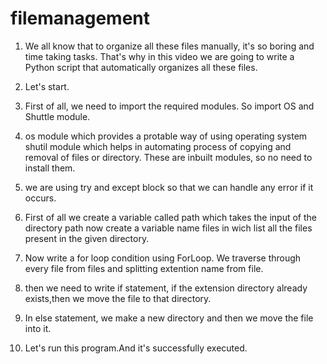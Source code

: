 # filemanagement

1) We all know that to organize all these files manually, it's so boring and time taking tasks.
   That's why in this video we are going to write a Python script that automatically organizes all these files.
   
3) Let's start.

4) First of all, we need to import the required modules.
   So import OS and Shuttle module.

5) os module which provides a protable way of using operating system
   shutil module which helps in automating process of copying and removal of files or directory.
   These are inbuilt modules, so no need to install them.

6) we are using try and except block so that we can handle any error if it occurs.

7) First of all we create a variable called path which takes the input of the directory path
   now create a variable name files in wich list all the files present in the given directory.

8) Now write a for loop condition using ForLoop.
   We traverse through every file from files and splitting extention name from file.

9) then we need to write if statement, if the extension directory already exists,then we move the file to
   that directory.

10) In else statement, we make a new directory and then we move the file into it.

11) Let's run this program.And it's successfully executed.
